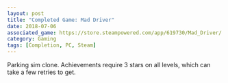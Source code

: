 ```yaml
---
layout: post
title: "Completed Game: Mad Driver"
date: 2018-07-06
associated_game: https://store.steampowered.com/app/619730/Mad_Driver/
category: Gaming
tags: [Completion, PC, Steam]
---
```


<p>Parking sim clone.  Achievements require 3 stars on all levels, which can take a few retries to get.</p>